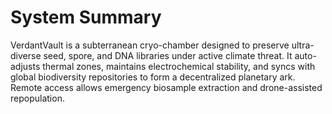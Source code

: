 # System Summary
VerdantVault is a subterranean cryo-chamber designed to preserve ultra-diverse seed, spore, and DNA libraries under active climate threat. It auto-adjusts thermal zones, maintains electrochemical stability, and syncs with global biodiversity repositories to form a decentralized planetary ark. Remote access allows emergency biosample extraction and drone-assisted repopulation.